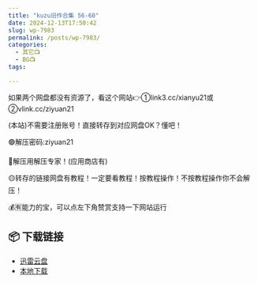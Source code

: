 ```yaml
---
title: "kuzu旧作合集 56-60"
date: 2024-12-13T17:50:42
slug: wp-7983
permalink: /posts/wp-7983/
categories:
  - 其它📺
  - BG📺
tags:

---
```


如果两个网盘都没有资源了，看这个网站👉①link3.cc/xianyu21或②vlink.cc/ziyuan21

(本站)不需要注册账号！直接转存到对应网盘OK？懂吧！

🟢解压密码:ziyuan21

🔵解压用解压专家！(应用商店有)

🟡转存的链接网盘有教程！一定要看教程！按教程操作！不按教程操作你不会解压！

💰🈶能力的宝，可以点左下角赞赏支持一下网站运行

## 📦 下载链接
- [迅雷云盘](https://blziyuan21.com/pay-download/7983?key=ba58a83e4b&down_id=0)
- [本地下载](https://blziyuan21.com/pay-download/7983?key=ba58a83e4b&down_id=1)

